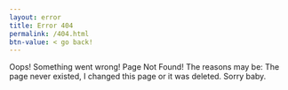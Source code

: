 ```yaml
---
layout: error
title: Error 404
permalink: /404.html
btn-value: < go back!
---
```


Oops! Something went wrong! Page Not Found! The reasons may be: The page never existed, I changed this page or it was deleted. Sorry baby.

